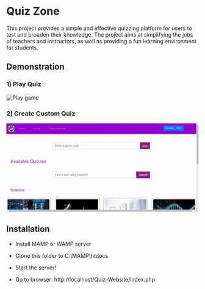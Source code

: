 # Quiz Zone

This project provides a simple and effective quizzing platform for users to test and broaden their knowledge. The project aims at simplifying the jobs of teachers and instructors, as well as providing a fun learning environment for students.

## Demonstration

### 1) Play Quiz
<img src="./Images/Play Game.gif" alt="Play game"/>

<br />

### 2) Create Custom Quiz
<img src="./Images/Create game.gif" alt="Create game"/>

<br />

## Installation

- Install MAMP or WAMP server

- Clone this folder to C:\MAMP\htdocs

- Start the server!

- Go to browser: http://localhost/Quiz-Website/index.php
